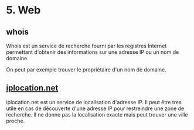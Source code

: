 # 5. Web

## whois

Whois est un service de recherche fourni par les registres Internet permettant d'obtenir des informations sur une adresse IP ou un nom de domaine.

On peut par exemple trouver le propriétaire d'un nom de domaine.

## [iplocation.net](https://www.iplocation.net/)

iplocation.net est un service de localisation d'adresse IP. Il peut être tres utile en cas de découverte d'une adresse IP pour restreindre une zone de recherche. Il ne donne pas la localisation exacte mais peut trouver une ville proche.
